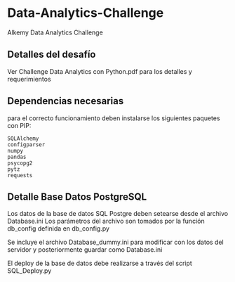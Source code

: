 # Data-Analytics-Challenge
Alkemy Data Analytics Challenge

## Detalles del desafío
Ver Challenge Data Analytics con Python.pdf para los detalles y requerimientos

## Dependencias necesarias
para el correcto funcionamiento deben instalarse los siguientes paquetes con PIP:
    
    SQLAlchemy
    configparser
    numpy
    pandas
    psycopg2
    pytz
    requests

## Detalle Base Datos PostgreSQL
Los datos de la base de datos SQL Postgre deben setearse desde el archivo Database.ini
Los parámetros del archivo son tomados por la función db_config definida en db_config.py

Se incluye el archivo Database_dummy.ini para modificar con los datos del servidor y posteriormente guardar como Database.ini
 
El deploy de la base de datos debe realizarse a través del script SQL_Deploy.py


